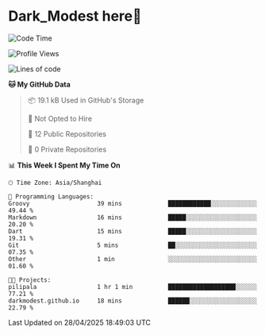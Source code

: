 # Dark_Modest here👋
<!--
<img align="left" src="https://github-readme-stats.vercel.app/api/top-langs/?username=DarkModest" height=255>
<img align="left" src="https://github-readme-stats.vercel.app/api?username=DarkModest&include_all_commits=true&count_private-true&custom_title=Dark_Modest'%20GitHub%20Stats&line_height=30&show_icons=true&hide_border=false&bg_color=ffffff&title_color=000000&icon_color=000000&text_color=463467"><br>
-->
<!--START_SECTION:waka-->
![Code Time](http://img.shields.io/badge/Code%20Time-209%20hrs%2031%20mins-blue)

![Profile Views](http://img.shields.io/badge/Profile%20Views-0-blue)

![Lines of code](https://img.shields.io/badge/From%20Hello%20World%20I%27ve%20Written-178.5%20thousand%20lines%20of%20code-blue)

**🐱 My GitHub Data** 

> 📦 19.1 kB Used in GitHub's Storage 
 > 
> 🚫 Not Opted to Hire
 > 
> 📜 12 Public Repositories 
 > 
> 🔑 0 Private Repositories 
 > 
📊 **This Week I Spent My Time On** 

```text
🕑︎ Time Zone: Asia/Shanghai

💬 Programming Languages: 
Groovy                   39 mins             ████████████░░░░░░░░░░░░░   49.44 % 
Markdown                 16 mins             █████░░░░░░░░░░░░░░░░░░░░   20.20 % 
Dart                     15 mins             █████░░░░░░░░░░░░░░░░░░░░   19.31 % 
Git                      5 mins              ██░░░░░░░░░░░░░░░░░░░░░░░   07.35 % 
Other                    1 min               ░░░░░░░░░░░░░░░░░░░░░░░░░   01.60 % 

🐱‍💻 Projects: 
pilipala                 1 hr 1 min          ███████████████████░░░░░░   77.21 % 
darkmodest.github.io     18 mins             ██████░░░░░░░░░░░░░░░░░░░   22.79 % 
```


 Last Updated on 28/04/2025 18:49:03 UTC
<!--END_SECTION:waka-->
